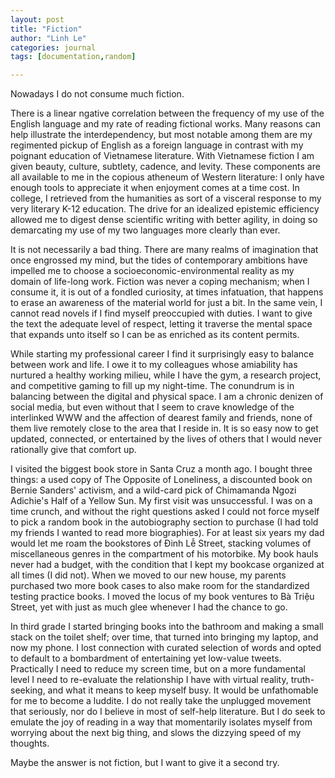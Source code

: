 ```yaml
---
layout: post
title: "Fiction"
author: "Linh Le"
categories: journal
tags: [documentation,random]

---
```

Nowadays I do not consume much fiction.

There is a linear ngative correlation between the frequency of my use of the English language and my rate of reading fictional works. Many reasons can help illustrate the interdependency, but most notable among them are my regimented pickup of English as a foreign language in contrast with my poignant education of Vietnamese literature. With Vietnamese fiction I am given beauty, culture, subtlety, cadence, and levity. These components are all available to me in the copious atheneum of Western literature: I only have enough tools to appreciate it when enjoyment comes at a time cost. In college, I retrieved from the humanities as sort of a visceral response to my very literary K-12 education. The drive for an idealized epistemic efficiency allowed me to digest dense scientific writing with better agility, in doing so demarcating my use of my two languages more clearly than ever.

It is not necessarily a bad thing. There are many realms of imagination that once engrossed my mind, but the tides of contemporary ambitions have impelled me to choose a socioeconomic-environmental reality as my domain of life-long work. Fiction was never a coping mechanism; when I consume it, it is out of a fondled curiosity, at times infatuation, that happens to erase an awareness of the material world for just a bit. In the same vein, I cannot read novels if I find myself preoccupied with duties. I want to give the text the adequate level of respect, letting it traverse the mental space that expands unto itself so I can be as enriched as its content permits.

While starting my professional career I find it surprisingly easy to balance between work and life. I owe it to my colleagues whose amiability has nurtured a healthy working milieu, while I have the gym, a research project, and competitive gaming to fill up my night-time. The conundrum is in balancing between the digital and physical space. I am a chronic denizen of social media, but even without that I seem to crave knowledge of the interlinked WWW and the affection of dearest family and friends, none of them live remotely close to the area that I reside in. It is so easy now to get updated, connected, or entertained by the lives of others that I would never rationally give that comfort up.

I visited the biggest book store in Santa Cruz a month ago. I bought three things: a used copy of The Opposite of Loneliness, a discounted book on Bernie Sanders' activism, and a wild-card pick of Chimamanda Ngozi Adichie's Half of a Yellow Sun. My first visit was unsuccessful. I was on a time crunch, and without the right questions asked I could not force myself to pick a random book in the autobiography section to purchase (I had told my friends I wanted to read more biographies). For at least six years my dad would let me roam the bookstores of Đinh Lễ Street, stacking volumes of miscellaneous genres in the compartment of his motorbike. My book hauls never had a budget, with the condition that I kept my bookcase organized at all times (I did not). When we moved to our new house, my parents purchased two more book cases to also make room for the standardized testing practice books. I moved the locus of my book ventures to Bà Triệu Street, yet with just as much glee whenever I had the chance to go.

In third grade I started bringing books into the bathroom and making a small stack on the toilet shelf; over time, that turned into bringing my laptop, and now my phone. I lost connection with curated selection of words and opted to default to a bombardment of entertaining yet low-value tweets. Practically I need to reduce my screen time, but on a more fundamental level I need to re-evaluate the relationship I have with virtual reality, truth-seeking, and what it means to keep myself busy. It would be unfathomable for me to become a luddite. I do not really take the unplugged movement that seriously, nor do I believe in most of self-help literature. But I do seek to emulate the joy of reading in a way that momentarily isolates myself from worrying about the next big thing, and slows the dizzying speed of my thoughts.

Maybe the answer is not fiction, but I want to give it a second try.